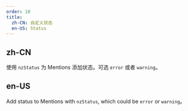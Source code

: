 ```yaml
---
order: 10
title:
  zh-CN: 自定义状态
  en-US: Status
---
```


## zh-CN

使用 `nzStatus` 为 Mentions 添加状态。可选 `error` 或者 `warning`。

## en-US

Add status to Mentions with `nzStatus`, which could be `error` or `warning`。
